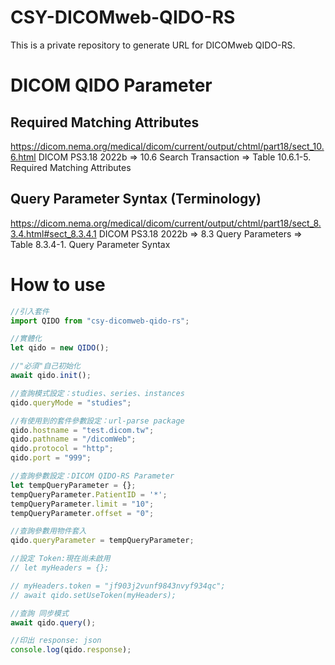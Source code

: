 # CSY-DICOMweb-QIDO-RS
This is a private repository to generate URL for DICOMweb QIDO-RS.

# DICOM QIDO Parameter

## Required Matching Attributes
https://dicom.nema.org/medical/dicom/current/output/chtml/part18/sect_10.6.html
DICOM PS3.18 2022b => 10.6 Search Transaction => Table 10.6.1-5. Required Matching Attributes

## Query Parameter Syntax (Terminology)
https://dicom.nema.org/medical/dicom/current/output/chtml/part18/sect_8.3.4.html#sect_8.3.4.1
DICOM PS3.18 2022b => 8.3 Query Parameters => Table 8.3.4-1. Query Parameter Syntax

# How to use
```javascript
//引入套件
import QIDO from "csy-dicomweb-qido-rs";

//實體化
let qido = new QIDO();

//"必須"自己初始化
await qido.init();

//查詢模式設定：studies、series、instances
qido.queryMode = "studies";

//有使用到的套件參數設定：url-parse package
qido.hostname = "test.dicom.tw";
qido.pathname = "/dicomWeb";
qido.protocol = "http";
qido.port = "999";

//查詢參數設定：DICOM QIDO-RS Parameter
let tempQueryParameter = {};
tempQueryParameter.PatientID = '*';
tempQueryParameter.limit = "10";
tempQueryParameter.offset = "0";

//查詢參數用物件套入
qido.queryParameter = tempQueryParameter;

//設定 Token:現在尚未啟用
// let myHeaders = {};

// myHeaders.token = "jf903j2vunf9843nvyf934qc";
// await qido.setUseToken(myHeaders);

//查詢 同步模式
await qido.query();

//印出 response: json
console.log(qido.response);
```